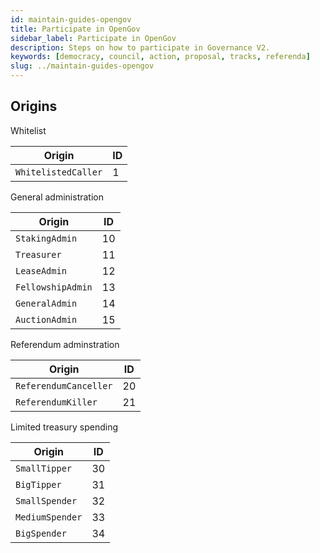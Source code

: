 ```yaml
---
id: maintain-guides-opengov
title: Participate in OpenGov
sidebar_label: Participate in OpenGov
description: Steps on how to participate in Governance V2.
keywords: [democracy, council, action, proposal, tracks, referenda]
slug: ../maintain-guides-opengov
---
```


## Origins

Whitelist

| Origin              | ID  |
| ------------------- | --- |
| `WhitelistedCaller` | 1   |

General administration

| Origin            | ID  |
| ----------------- | --- |
| `StakingAdmin`    | 10  |
| `Treasurer`       | 11  |
| `LeaseAdmin`      | 12  |
| `FellowshipAdmin` | 13  |
| `GeneralAdmin`    | 14  |
| `AuctionAdmin`    | 15  |

Referendum adminstration

| Origin                | ID  |
| --------------------- | --- |
| `ReferendumCanceller` | 20  |
| `ReferendumKiller`    | 21  |

Limited treasury spending

| Origin          | ID  |
| --------------- | --- |
| `SmallTipper`   | 30  |
| `BigTipper`     | 31  |
| `SmallSpender`  | 32  |
| `MediumSpender` | 33  |
| `BigSpender`    | 34  |
